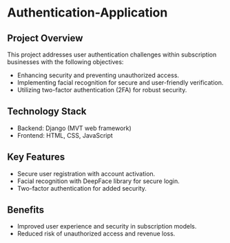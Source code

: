 # Authentication-Application 

## Project Overview

This project addresses user authentication challenges within subscription businesses with the following objectives:

- Enhancing security and preventing unauthorized access.
- Implementing facial recognition for secure and user-friendly verification.
- Utilizing two-factor authentication (2FA) for robust security.

## Technology Stack

- Backend: Django (MVT web framework)
- Frontend: HTML, CSS, JavaScript

## Key Features

- Secure user registration with account activation.
- Facial recognition with DeepFace library for secure login.
- Two-factor authentication for added security.

## Benefits

- Improved user experience and security in subscription models.
- Reduced risk of unauthorized access and revenue loss.

